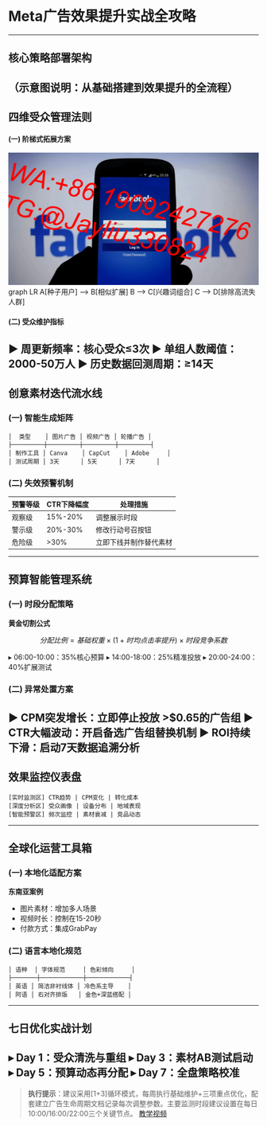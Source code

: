 
# Meta广告效果提升实战全攻略
---
## 核心策略部署架构
（示意图说明：从基础搭建到效果提升的全流程）
---
## 四维受众管理法则
#### (一) 阶梯式拓展方案
![替代文字](微信图片_20250402110432.jpg)
graph LR
A[种子用户] --> B[相似扩展]
B --> C[兴趣词组合]
C --> D[排除高流失人群]

#### (二) 受众维护指标
▶︎ 周更新频率：核心受众≤3次
▶︎ 单组人数阈值：2000-50万人
▶︎ 历史数据回测周期：≥14天
---
## 创意素材迭代流水线
### (一) 智能生成矩阵
```product-grid
│  类型    │ 图片广告 │ 视频广告 │ 轮播广告 │
├─────────┼─────────┼─────────┼─────────┤
│ 制作工具 │ Canva    │ CapCut    │ Adobe     │
│ 测试周期 │ 3天      │ 5天      │ 7天      │
```
### (二) 失效预警机制
| 预警等级 | CTR下降幅度 | 处理措施               |
|----------|-------------|------------------------|
| 观察级   | 15%-20%     | 调整展示时段           |
| 警示级   | 20%-30%     | 修改行动号召按钮       |
| 危险级   | >30%        | 立即下线并制作替代素材 |
---
## 预算智能管理系统
### (一) 时段分配策略
**黄金切割公式**
```math
分配比例 = 基础权重 × (1 + 时均点击率提升) × 时段竞争系数
```
▸ 06:00-10:00：35%核心预算
▸ 14:00-18:00：25%精准投放
▸ 20:00-24:00：40%扩展测试
### (二) 异常处置方案
▶︎ CPM突发增长：立即停止投放 >$0.65的广告组
▶︎ CTR大幅波动：开启备选广告组替换机制
▶︎ ROI持续下滑：启动7天数据追溯分析
---
## 效果监控仪表盘
```dashboard
[实时监测区] CTR趋势 | CPM变化 | 转化成本
[深度分析区] 受众画像 | 设备分布 | 地域表现
[智能预警区] 频次监控 | 素材衰减 | 竞品动态
```
---
## 全球化运营工具箱
### (一) 本地化适配方案
**东南亚案例**
- 图片素材：增加多人场景
- 视频时长：控制在15-20秒
- 付款方式：集成GrabPay
### (二) 语言本地化规范
```language-table
│ 语种  │ 字体规范     │ 色彩倾向     │
├───────┼────────────┼────────────┤
│ 英语 │ 简洁非衬线体 │ 冷色系主导    │
│ 阿语 │ 右对齐排版   │ 金色+深蓝搭配 │
```
---
## 七日优化实战计划
▸ **Day 1**：受众清洗与重组
▸ **Day 3**：素材AB测试启动
▸ **Day 5**：预算动态再分配
▸ **Day 7**：全盘策略校准
---
> **执行提示**：建议采用[1+3]循环模式，每周执行基础维护+三项重点优化，配套建立广告生命周期文档记录每次调整参数。主要监测时段建议设置在每日10:00/16:00/22:00三个关键节点。
> [教学视频](https://youtube.com/shorts/TOpXpq0wZ0s?feature=share)
```
